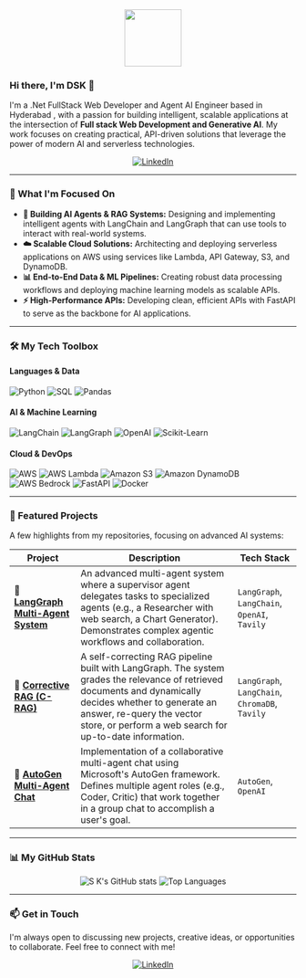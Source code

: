 <div id="header" align="center">
  <img src="https://media.giphy.com/media/M9gbBd9nbDrOTu1Jx5/giphy.gif" width="100"/>
</div>

### Hi there, I'm DSK 👋

I'm a .Net FullStack Web Developer and Agent AI Engineer based in Hyderabad , with a passion for building intelligent, scalable applications at the intersection of **Full stack Web Development and Generative AI**. My work focuses on creating practical, API-driven solutions that leverage the power of modern AI and serverless technologies.

<div align="center">
  <a href="https://www.linkedin.com/in/datta-sai-krishna-somesula-6b374852/" target="_blank">
    <img src="https://img.shields.io/badge/LinkedIn-0077B5?style=for-the-badge&logo=linkedin&logoColor=white" alt="LinkedIn"/>
  </a>
</div>

---

### 🚀 What I'm Focused On

-   **🤖 Building AI Agents & RAG Systems:** Designing and implementing intelligent agents with LangChain and LangGraph that can use tools to interact with real-world systems.
-   **☁️ Scalable Cloud Solutions:** Architecting and deploying serverless applications on AWS using services like Lambda, API Gateway, S3, and DynamoDB.
-   **📊 End-to-End Data & ML Pipelines:** Creating robust data processing workflows and deploying machine learning models as scalable APIs.
-   **⚡ High-Performance APIs:** Developing clean, efficient APIs with FastAPI to serve as the backbone for AI applications.

---

### 🛠️ My Tech Toolbox

#### Languages & Data
<p>
  <img src="https://img.shields.io/badge/Python-3776AB?style=for-the-badge&logo=python&logoColor=white" alt="Python"/>
  <img src="https://img.shields.io/badge/SQL-4479A1?style=for-the-badge&logo=postgresql&logoColor=white" alt="SQL"/>
  <img src="https://img.shields.io/badge/Pandas-150458?style=for-the-badge&logo=pandas&logoColor=white" alt="Pandas"/>
</p>

#### AI & Machine Learning
<p>
  <img src="https://img.shields.io/badge/LangChain-00865D?style=for-the-badge" alt="LangChain"/>
  <img src="https://img.shields.io/badge/LangGraph-F472B6?style=for-the-badge" alt="LangGraph"/>
  <img src="https://img.shields.io/badge/OpenAI-412991?style=for-the-badge&logo=openai&logoColor=white" alt="OpenAI"/>
  <img src="https://img.shields.io/badge/Scikit--Learn-F7931E?style=for-the-badge&logo=scikit-learn&logoColor=white" alt="Scikit-Learn"/>
</p>

#### Cloud & DevOps
<p>
  <img src="https://img.shields.io/badge/Amazon_AWS-232F3E?style=for-the-badge&logo=amazon-aws&logoColor=white" alt="AWS"/>
  <img src="https://img.shields.io/badge/AWS_Lambda-FF9900?style=for-the-badge&logo=aws-lambda&logoColor=white" alt="AWS Lambda"/>
  <img src="https://img.shields.io/badge/Amazon_S3-569A31?style=for-the-badge&logo=amazon-s3&logoColor=white" alt="Amazon S3"/>
  <img src="https://img.shields.io/badge/Amazon_DynamoDB-4053D6?style=for-the-badge&logo=amazon-dynamodb&logoColor=white" alt="Amazon DynamoDB"/>
  <img src="https://img.shields.io/badge/AWS_Bedrock-8A2BE2?style=for-the-badge" alt="AWS Bedrock"/>
  <img src="https://img.shields.io/badge/FastAPI-009688?style=for-the-badge&logo=fastapi&logoColor=white" alt="FastAPI"/>
  <img src="https://img.shields.io/badge/Docker-2496ED?style=for-the-badge&logo=docker&logoColor=white" alt="Docker"/>
</p>

---
### 🚀 Featured Projects

A few highlights from my repositories, focusing on advanced AI systems:

| Project                                                      | Description                                                                                             | Tech Stack                                                     |
| ------------------------------------------------------------ | ------------------------------------------------------------------------------------------------------- | -------------------------------------------------------------- |
| 🤖 **[LangGraph Multi-Agent System](https://github.com/sackri10/Langgraph-Multi-Agents)** | An advanced multi-agent system where a supervisor agent delegates tasks to specialized agents (e.g., a Researcher with web search, a Chart Generator). Demonstrates complex agentic workflows and collaboration. | `LangGraph`, `LangChain`, `OpenAI`, `Tavily`                   |
| 🧠 **[Corrective RAG (C-RAG)](https://github.com/sackri10/Corrective-RAG)** | A self-correcting RAG pipeline built with LangGraph. The system grades the relevance of retrieved documents and dynamically decides whether to generate an answer, re-query the vector store, or perform a web search for up-to-date information. | `LangGraph`, `LangChain`, `ChromaDB`, `Tavily`                 |
| 💬 **[AutoGen Multi-Agent Chat](https://github.com/sackri10/Autogen)** | Implementation of a collaborative multi-agent chat using Microsoft's AutoGen framework. Defines multiple agent roles (e.g., Coder, Critic) that work together in a group chat to accomplish a user's goal. | `AutoGen`, `OpenAI`   
---

### 📊 My GitHub Stats

<p align="center">
  <img src="https://github-readme-stats.vercel.app/api?username=sackri10&show_icons=true&theme=tokyonight&hide_border=true&count_private=true" alt="S K's GitHub stats" />
  <img src="https://github-readme-stats.vercel.app/api/top-langs/?username=sackri10&layout=compact&theme=tokyonight&hide_border=true" alt="Top Languages" />
</p>

---

### 📫 Get in Touch

I'm always open to discussing new projects, creative ideas, or opportunities to collaborate. Feel free to connect with me!

<p align="center">
  <a href="https://www.linkedin.com/in/s-k-a96860161/" target="_blank">
    <img src="https://img.shields.io/badge/LinkedIn-0077B5?style=for-the-badge&logo=linkedin&logoColor=white" alt="LinkedIn"/>
  </a>
</p>
